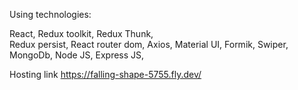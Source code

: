 Using technologies:

React,
Redux toolkit,
Redux Thunk,  
Redux persist, 
React router dom,
Axios,
Material UI,
Formik,
Swiper,
MongoDb,
Node JS,
Express JS,

Hosting link  https://falling-shape-5755.fly.dev/
